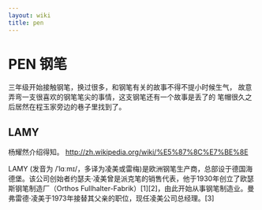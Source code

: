 ```yaml
---
layout: wiki
title: pen
---
```


# PEN 钢笔

三年级开始接触钢笔，换过很多，和钢笔有关的故事不得不提小时候生气，
故意弄弯一支很喜欢的钢笔笔尖的事情，这支钢笔还有一个故事是丢了的
笔帽很久之后居然在程玉家旁边的巷子里找到了。

## LAMY
杨耀然介绍得知。
http://zh.wikipedia.org/wiki/%E5%87%8C%E7%BE%8E

LAMY (发音为 /ˈlɑːmɪ/，多译为凌美或雷梅)是欧洲钢笔生产商，总部设于德国海德堡。该公司创始者约瑟夫·凌美曾是派克笔的销售代表，他于1930年创立了欧瑟斯钢笔制造厂（Orthos Fullhalter-Fabrik）[1][2]，由此开始从事钢笔制造业。曼弗雷德·凌美于1973年接替其父亲的职位，现任凌美公司总经理。[3]

